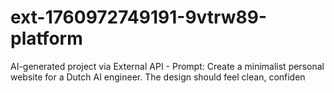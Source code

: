 # ext-1760972749191-9vtrw89-platform
AI-generated project via External API - Prompt: Create a minimalist personal website for a Dutch AI engineer. The design should feel clean, confiden
